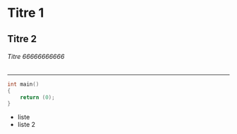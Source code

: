 # Titre 1
## Titre 2
###### Titre 66666666666
___

```c
int main()
{
	return (0);
}
```

- liste
- liste 2

